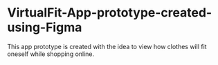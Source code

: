 # VirtualFit-App-prototype-created-using-Figma
This app prototype is created with the idea to view how clothes will fit oneself while shopping online.
